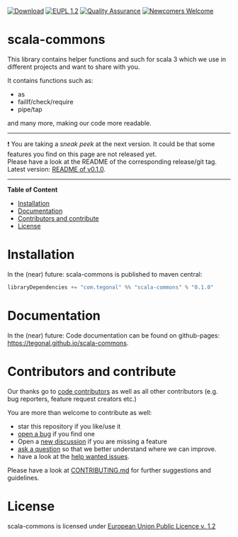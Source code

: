 <!-- for main -->

[![Download](https://img.shields.io/badge/Download-v0.1.0-%23007ec6)](https://github.com/tegonal/scala-commons/releases/tag/v0.1.0)
[![EUPL 1.2](https://img.shields.io/badge/%E2%9A%96-EUPL%2201.2-%230b45a6)](https://joinup.ec.europa.eu/collection/eupl/eupl-text-11-12 "License")
[![Quality Assurance](https://github.com/tegonal/scala-commons/actions/workflows/quality-assurance.yml/badge.svg?event=push&branch=main)](https://github.com/tegonal/scala-commons/actions/workflows/quality-assurance.yml?query=branch%3Amain)
[![Newcomers Welcome](https://img.shields.io/badge/%F0%9F%91%8B-Newcomers%20Welcome-blueviolet)](https://github.com/tegonal/scala-commons/issues?q=is%3Aissue+is%3Aopen+label%3A%22good+first+issue%22 "Ask in discussions for help")

<!-- for main end -->
<!-- for release -->
<!--
[![Download](https://img.shields.io/badge/Download-v1.1.0-%23007ec6)](https://github.com/tegonal/scala-commons/releases/tag/v1.1.0)
[![EUPL 1.2](https://img.shields.io/badge/%E2%9A%96-EUPL%2201.2-%230b45a6)](https://joinup.ec.europa.eu/collection/eupl/eupl-text-11-12 "License")
[![Newcomers Welcome](https://img.shields.io/badge/%F0%9F%91%8B-Newcomers%20Welcome-blueviolet)](https://github.com/tegonal/scala-commons/issues?q=is%3Aissue+is%3Aopen+label%3A%22good+first+issue%22 "Ask in discussions for help")
-->
<!-- for release end -->

# scala-commons

This library contains helper functions and such for scala 3 which we use in different projects
and want to share with you.

It contains functions such as:
- as
- failIf/check/require
- pipe/tap

and many more, making our code more readable.

---
❗ You are taking a *sneak peek* at the next version. It could be that some features you find on this page are not
released yet.  
Please have a look at the README of the corresponding release/git tag. Latest
version: [README of v0.1.0](https://github.com/tegonal/scala-commons/tree/main/README.md).

---

**Table of Content**

- [Installation](#installation)
- [Documentation](#documentation) 
- [Contributors and contribute](#contributors-and-contribute)
- [License](#license)

# Installation

In the (near) future:
scala-commons is published to maven central:
```scala
libraryDependencies += "com.tegonal" %% "scala-commons" % "0.1.0"
```

# Documentation

In the (near) future:
Code documentation can be found on github-pages: <https://tegonal.github.io/scala-commons>.

# Contributors and contribute

Our thanks go to [code contributors](https://github.com/tegonal/scala-commons/graphs/contributors)
as well as all other contributors (e.g. bug reporters, feature request creators etc.)

You are more than welcome to contribute as well:

- star this repository if you like/use it
- [open a bug](https://github.com/tegonal/scala-commons/issues/new?template=bug_report.md) if you find one
- Open a [new discussion](https://github.com/tegonal/scala-commons/discussions/new?category=ideas) if you are missing a
  feature
- [ask a question](https://github.com/tegonal/scala-commons/discussions/new?category=q-a)
  so that we better understand where we can improve.
- have a look at
  the [help wanted issues](https://github.com/tegonal/scala-commons/issues?q=is%3Aissue+is%3Aopen+label%3A%22help+wanted%22).

Please have a look at
[CONTRIBUTING.md](https://github.com/tegonal/scala-commons/tree/main/.github/CONTRIBUTING.md)
for further suggestions and guidelines.

# License

scala-commons is licensed under [European Union Public Licence v. 1.2](https://joinup.ec.europa.eu/collection/eupl/eupl-text-11-12)